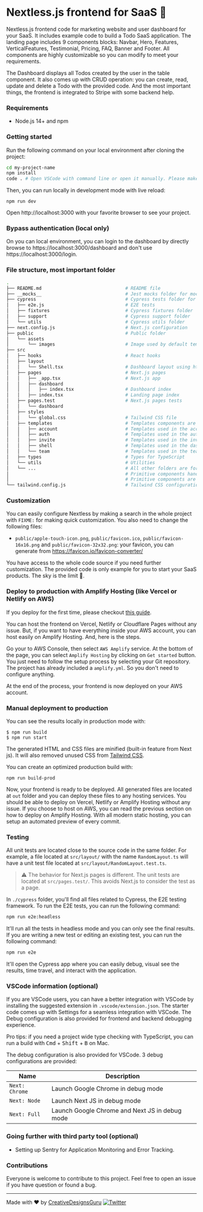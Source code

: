 # Nextless.js frontend for SaaS 🚀

Nextless.js frontend code for marketing website and user dashboard for your SaaS. It includes example code to build a Todo SaaS application. The landing page includes 9 components blocks: Navbar, Hero, Features, VerticalFeatures, Testimonial, Pricing, FAQ, Banner and Footer. All components are highly customizable so you can modify to meet your requirements.

The Dashboard displays all Todos created by the user in the table component. It also comes up with CRUD operation: you can create, read, update and delete a Todo with the provided code. And the most important things, the frontend is integrated to Stripe with some backend help.

### Requirements

- Node.js 14+ and npm

### Getting started

Run the following command on your local environment after cloning the project:

```sh
cd my-project-name
npm install
code . # Open VSCode with command line or open it manually. Please make sure that the file `package.json` is at the root of the project in VSCode. `package.json` should NOT be in a subfolder.
```

Then, you can run locally in development mode with live reload:

```
npm run dev
```

Open http://localhost:3000 with your favorite browser to see your project.

### Bypass authentication (local only)

On you can local environment, you can login to the dashboard by directly browse to https://localhost:3000/dashboard and don't use https://localhost:3000/login.

### File structure, most important folder

```sh
.
├── README.md                               # README file
├── __mocks__                               # Jest mocks folder for mocking imports
├── cypress                                 # Cypress tests folder for E2E tests
│   ├── e2e.js                              # E2E tests
│   ├── fixtures                            # Cypress fixtures folder
│   ├── support                             # Cypress support folder
│   └── utils                               # Cypress utils folder
├── next.config.js                          # Next.js configuration
├── public                                  # Public folder
│   └── assets
│       └── images                          # Image used by default template
├── src
│   ├── hooks                               # React hooks
│   ├── layout
│   │   └── Shell.tsx                       # Dashboard layout using https://nextjs.org/docs/basic-features/layouts
│   ├── pages                               # Next.js pages
│   │   ├── _app.tsx                        # Next.js app
│   │   ├── dashboard
│   │   │   ├── index.tsx                   # Dashboard index
│   │   ├── index.tsx                       # Landing page index
│   ├── pages.test                          # Next.js pages tests
│   │   └── dashboard
│   ├── styles
│   │   └── global.css                      # Tailwind CSS file
│   ├── templates                           # Templates components are directly used by NextJS pages and they uses primitives components
│   │   ├── account                         # Templates used in the account settings page
│   │   ├── auth                            # Templates used in the authentication process
│   │   ├── invite                          # Templates used in the invitation process
│   │   ├── shell                           # Templates used in the dashboard layout
│   │   └── team                            # Templates used in the team-related page
│   ├── types                               # Types for TypeScript
│   └── utils                               # Utilities
│   └── ...                                 # All other folders are for primitive components.
│                                           # Primitive components handle the visual part and the customization is done via React Props.
│                                           # Primitive components are used in templates and templates are used in pages.
└── tailwind.config.js                      # Tailwind CSS configuration
```

### Customization

You can easily configure Nextless by making a search in the whole project with `FIXME:` for making quick customization. You also need to change the following files:

- `public/apple-touch-icon.png`, `public/favicon.ico`, `public/favicon-16x16.png` and `public/favicon-32x32.png`: your favicon, you can generate from https://favicon.io/favicon-converter/

You have access to the whole code source if you need further customization. The provided code is only example for you to start your SaaS products. The sky is the limit 🚀.

### Deploy to production with Amplify Hosting (like Vercel or Netlify on AWS)

If you deploy for the first time, please checkout [this guide](https://github.com/Nextlessjs/Quick-Start/blob/main/PRODUCTION_DEPLOYMENT.md).

You can host the frontend on Vercel, Netlify or Cloudflare Pages without any issue. But, if you want to have everything inside your AWS account, you can host easily on Amplify Hosting. And, here is the steps.

Go your to AWS Console, then select `AWS Amplify` service. At the bottom of the page, you can select `Amplify Hosting` by clicking on `Get started` button. You just need to follow the setup process by selecting your Git repository. The project has already included a `amplify.yml`. So you don't need to configure anything.

At the end of the process, your frontend is now deployed on your AWS account.

### Manual deployment to production

You can see the results locally in production mode with:

```
$ npm run build
$ npm run start
```

The generated HTML and CSS files are minified (built-in feature from Next js). It will also removed unused CSS from [Tailwind CSS](https://tailwindcss.com).

You can create an optimized production build with:

```
npm run build-prod
```

Now, your frontend is ready to be deployed. All generated files are located at `out` folder and you can deploy these files to any hosting services. You should be able to deploy on Vercel, Netlify or Amplify Hosting without any issue. If you choose to host on AWS, you can read the previous section on how to deploy on Amplify Hosting. With all modern static hosting, you can setup an automated preview of every commit.

### Testing

All unit tests are located close to the source code in the same folder. For example, a file located at `src/layout/` with the name `RandomLayout.ts` will have a unit test file located at `src/layout/RandomLayout.test.ts`.

> :warning: The behavior for Next.js pages is different. The unit tests are located at `src/pages.test/`. This avoids Next.js to consider the test as a page.

In `./cypress` folder, you'll find all files related to Cypress, the E2E testing framework. To run the E2E tests, you can run the following command:

```sh
npm run e2e:headless
```

It'll run all the tests in headless mode and you can only see the final results. If you are writing a new test or editing an existing test, you can run the following command:

```sh
npm run e2e
```

It'll open the Cypress app where you can easily debug, visual see the results, time travel, and interact with the application.

### VSCode information (optional)

If you are VSCode users, you can have a better integration with VSCode by installing the suggested extension in `.vscode/extension.json`. The starter code comes up with Settings for a seamless integration with VSCode. The Debug configuration is also provided for frontend and backend debugging experience.

Pro tips: if you need a project wide type checking with TypeScript, you can run a build with <kbd>Cmd</kbd> + <kbd>Shift</kbd> + <kbd>B</kbd> on Mac.

The debug configuration is also provided for VSCode. 3 debug configurations are provided:

| Name | Description |
| --- | ----------- |
| `Next: Chrome` | Launch Google Chrome in debug mode |
| `Next: Node` | Launch Next JS in debug mode |
| `Next: Full` | Launch Google Chrome and Next JS in debug mode |

### Going further with third party tool (optional)

- Setting up Sentry for Application Monitoring and Error Tracking.

### Contributions

Everyone is welcome to contribute to this project. Feel free to open an issue if you have question or found a bug.

---

Made with ♥ by [CreativeDesignsGuru](https://creativedesignsguru.com) [![Twitter](https://img.shields.io/twitter/url/https/twitter.com/cloudposse.svg?style=social&label=Follow%20%40Ixartz)](https://twitter.com/ixartz)
